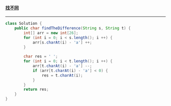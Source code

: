 #### <a href="https://leetcode.cn/problems/find-the-difference/">找不同</a>

------------

```java
class Solution {
    public char findTheDifference(String s, String t) {
        int[] arr = new int[26];
        for (int i = 0; i < s.length(); i ++) {
            arr[s.charAt(i) - 'a'] ++;
        }
        
        char res = ' ';
        for (int i = 0; i < t.length(); i ++) {
            arr[t.charAt(i) - 'a'] --;
            if (arr[t.charAt(i) - 'a'] < 0) {
                res = t.charAt(i);
            }
        }
        return res;
    }
}
```

